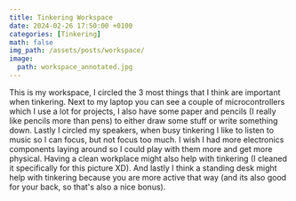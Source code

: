 ```yaml
---
title: Tinkering Workspace 
date: 2024-02-26 17:50:00 +0100
categories: [Tinkering]
math: false
img_path: /assets/posts/workspace/
image:
  path: workspace_annotated.jpg
---
```


This is my workspace, I circled the 3 most things that I think are important when tinkering. 
Next to my laptop you can see a couple of microcontrollers which I use a lot for projects, 
I also have some paper and pencils (I really like pencils more than pens) to either draw some stuff or write something down.
Lastly I circled my speakers, when busy tinkering I like to listen to music so I can focus, but not focus too much.
I wish I had more electronics components laying around so I could play with them more and get more physical.
Having a clean workplace might also help with tinkering (I cleaned it specifically for this picture XD).
And lastly I think a standing desk might help with tinkering because you are more active that way (and its also good for your back, so that's also a nice bonus).
